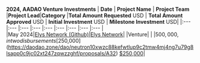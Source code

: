 **2024, AADAO Venture Investments** 
| **Date**    | **Project Name**            | **Project Team**  |**Project Lead**|**Category** |**Total Amount Requested** USD | **Total Amount Approved** USD | **Initial Investment** USD | **Milestone Investment** USD|
|:---          |:---                         |:---               |:---            |:---         |:---                           |:---                           |:---                     |:---                      |   
|May 2024|[Elys Network (Github)](https://github.com/elys-network)|[Elys Network](https://elys.network/)|                |Venture|               |                 |$500,000, in two disbursements [$250,000](https://daodao.zone/dao/neutron10xwzc88kefwtlup9c2tmw4mj4ng7u79g8lsapp0c9jc02xt247zqwzzghf/proposals/A32) [$250,000](https://daodao.zone/dao/neutron10xwzc88kefwtlup9c2tmw4mj4ng7u79g8lsapp0c9jc02xt247zqwzzghf/proposals/A33)|


